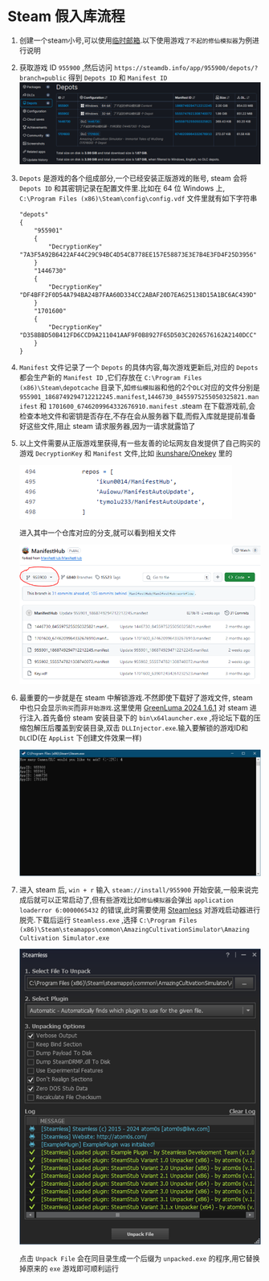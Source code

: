 # Steam 假入库流程
1. 创建一个steam小号,可以使用[临时邮箱](https://www.linshigmail.com).以下使用游戏`了不起的修仙模拟器`为例进行说明
2. 获取游戏 ID `955900` ,然后访问 `https://steamdb.info/app/955900/depots/?branch=public` 得到 `Depots ID` 和 `Manifest ID`
    ![depots](./depots.png)
3. `Depots` 是游戏的各个组成部分,一个已经安装正版游戏的账号, steam 会将 `Depots ID` 和其密钥记录在配置文件里.比如在 64 位 Windows 上, `C:\Program Files (x86)\Steam\config\config.vdf` 文件里就有如下字符串
    ```
    "depots"
    {
        "955901"
        {
            "DecryptionKey" "7A3F5A92B6422AF44C29C94BC4D54CB778EE157E58873E3E7B4E3FD4F25D3956"
        }
        "1446730"
        {
            "DecryptionKey" "DF4BFF2F0D54A794BA24B7FAA60D334CC2ABAF20D7EA625138D15A1BC6AC439D"
        }
        "1701600"
        {
            "DecryptionKey" "D358BBD50B412FD6CCD9A211041AAF9F0B8927F65D503C2026576162A2140DCC"
        }
    }
    ```
4. `Manifest` 文件记录了一个 `Depots` 的具体内容,每次游戏更新后,对应的 `Depots` 都会生产新的 `Manifest ID` ,它们存放在 `C:\Program Files (x86)\Steam\depotcache` 目录下,如`修仙模拟器`和他的2个`DLC`对应的文件分别是 `955901_1868749294712212245.manifest`,`1446730_8455975255050325821.manifest` 和 `1701600_6746209964332676910.manifest` .steam 在下载游戏前,会检查本地文件和密钥是否存在,不存在会从服务器下载,而假入库就是提前准备好这些文件,阻止 steam 请求服务器,因为一请求就露馅了
5. 以上文件需要从正版游戏里获得,有一些友善的论坛网友自发提供了自己购买的游戏 `DecryptionKey` 和 `Manifest` 文件,比如 [ikunshare/Onekey](https://github.com/ikunshare/Onekey/blob/main/main.py) 里的

    ![repo](./repo.png)

    进入其中一个仓库对应的分支,就可以看到相关文件

    ![manifesthub](./manifesthub.png)

6. 最重要的一步就是在 steam 中解锁游戏.不然即使下载好了游戏文件, steam 中也只会显示`购买`而非`开始游戏`.这里使用 [GreenLuma 2024 1.6.1](https://cs.rin.ru/forum/viewtopic.php?f=10&t=103709) 对 steam 进行注入.首先备份 steam 安装目录下的 `bin\x64launcher.exe` ,将论坛下载的压缩包解压后覆盖到安装目录,双击 `DLLInjector.exe`.输入要解锁的游戏ID和`DLC`ID(在 `AppList` 下创建文件效果一样)

    ![injector](./injector.png)
7. 进入 steam 后, `win + r` 输入 `steam://install/955900` 开始安装,一般来说完成后就可以正常启动了,但有些游戏比如`修仙模拟器`会弹出 `application loaderror 6:0000065432` 的错误,此时需要使用 [Steamless](https://github.com/atom0s/Steamless) 对游戏启动器进行脱壳.下载后运行 `Steamless.exe` ,选择 `C:\Program Files (x86)\Steam\steamapps\common\AmazingCultivationSimulator\Amazing Cultivation Simulator.exe`

    ![steamless](./steamless.png)

    点击 `Unpack File` 会在同目录生成一个后缀为 `unpacked.exe` 的程序,用它替换掉原来的 `exe` 游戏即可顺利运行